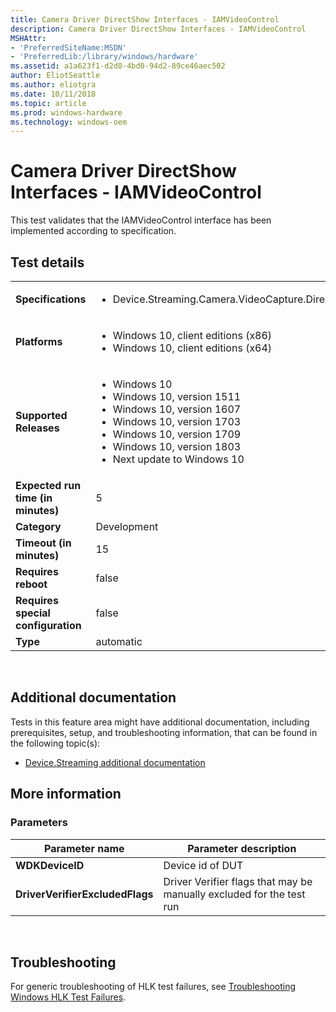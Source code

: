 ```yaml
---
title: Camera Driver DirectShow Interfaces - IAMVideoControl
description: Camera Driver DirectShow Interfaces - IAMVideoControl
MSHAttr:
- 'PreferredSiteName:MSDN'
- 'PreferredLib:/library/windows/hardware'
ms.assetid: a1a623f1-d2d8-4bd0-94d2-89ce46aec502
author: EliotSeattle
ms.author: eliotgra
ms.date: 10/11/2018
ms.topic: article
ms.prod: windows-hardware
ms.technology: windows-oem
---
```


# <span id="p_hlk_test.1e48daac-08f7-48d0-80b4-bc9087e2be3a"></span>Camera Driver DirectShow Interfaces - IAMVideoControl


This test validates that the IAMVideoControl interface has been implemented according to specification.

## Test details
|||
|---|---|
| **Specifications**  | <ul><li>Device.Streaming.Camera.VideoCapture.DirectShow</li></ul> |  
| **Platforms**   | <ul><li>Windows 10, client editions (x86)</li><li>Windows 10, client editions (x64)</li></ul> |
| **Supported Releases** | <ul><li>Windows 10</li><li>Windows 10, version 1511</li><li>Windows 10, version 1607</li><li>Windows 10, version 1703</li><li>Windows 10, version 1709</li><li>Windows 10, version 1803</li><li>Next update to Windows 10</li></ul> |
|**Expected run time (in minutes)**| 5 |
|**Category**| Development |
|**Timeout (in minutes)**| 15 |
|**Requires reboot**| false |
|**Requires special configuration**| false |
|**Type**| automatic |

 

## <span id="Additional_documentation"></span><span id="additional_documentation"></span><span id="ADDITIONAL_DOCUMENTATION"></span>Additional documentation


Tests in this feature area might have additional documentation, including prerequisites, setup, and troubleshooting information, that can be found in the following topic(s):

-   [Device.Streaming additional documentation](device-streaming-additional-documentation.md)

## <span id="More_information"></span><span id="more_information"></span><span id="MORE_INFORMATION"></span>More information


### <span id="Parameters"></span><span id="parameters"></span><span id="PARAMETERS"></span>Parameters

| Parameter name                  | Parameter description                                                |
|---------------------------------|----------------------------------------------------------------------|
| **WDKDeviceID**                 | Device id of DUT                                                     |
| **DriverVerifierExcludedFlags** | Driver Verifier flags that may be manually excluded for the test run |

 

## <span id="Troubleshooting"></span><span id="troubleshooting"></span><span id="TROUBLESHOOTING"></span>Troubleshooting


For generic troubleshooting of HLK test failures, see [Troubleshooting Windows HLK Test Failures](..\user\troubleshooting-windows-hlk-test-failures.md).

 

 






